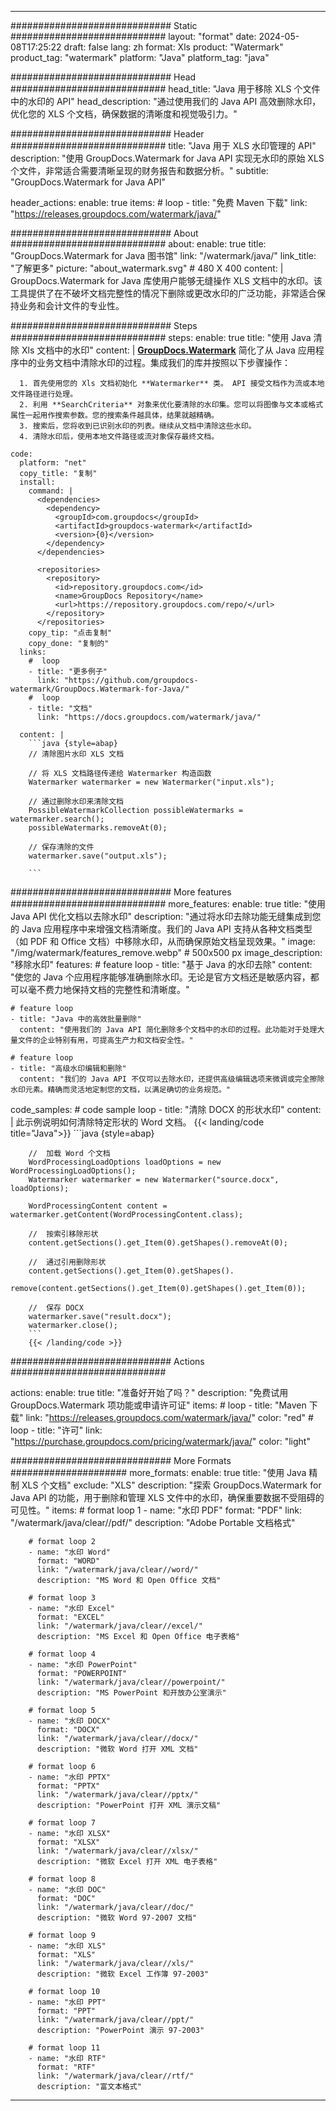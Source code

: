 
---
############################# Static ############################
layout: "format"
date:  2024-05-08T17:25:22
draft: false
lang: zh
format: Xls
product: "Watermark"
product_tag: "watermark"
platform: "Java"
platform_tag: "java"

############################# Head ############################
head_title: "Java 用于移除 XLS 个文件中的水印的 API"
head_description: "通过使用我们的 Java API 高效删除水印，优化您的 XLS 个文档，确保数据的清晰度和视觉吸引力。"

############################# Header ############################
title: "Java 用于 XLS 水印管理的 API" 
description: "使用 GroupDocs.Watermark for Java API 实现无水印的原始 XLS 个文件，非常适合需要清晰呈现的财务报告和数据分析。"
subtitle: "GroupDocs.Watermark for Java API" 

header_actions:
  enable: true
  items:
    #  loop
    - title: "免费 Maven 下载"
      link: "https://releases.groupdocs.com/watermark/java/"
      
############################# About ############################
about:
    enable: true
    title: "GroupDocs.Watermark for Java 图书馆"
    link: "/watermark/java/"
    link_title: "了解更多"
    picture: "about_watermark.svg" # 480 X 400
    content: |
       GroupDocs.Watermark for Java 库使用户能够无缝操作 XLS 文档中的水印。该工具提供了在不破坏文档完整性的情况下删除或更改水印的广泛功能，非常适合保持业务和会计文件的专业性。

############################# Steps ############################
steps:
    enable: true
    title: "使用 Java 清除 Xls 文档中的水印"
    content: |
      **[GroupDocs.Watermark](https://products.groupdocs.com/watermark/java/)** 简化了从 Java 应用程序中的业务文档中清除水印的过程。集成我们的库并按照以下步骤操作：
      
      1. 首先使用您的 Xls 文档初始化 **Watermarker** 类。 API 接受文档作为流或本地文件路径进行处理。
      2. 利用 **SearchCriteria** 对象来优化要清除的水印集。您可以将图像与文本或格式属性一起用作搜索参数。您的搜索条件越具体，结果就越精确。
      3. 搜索后，您将收到已识别水印的列表。继续从文档中清除这些水印。
      4. 清除水印后，使用本地文件路径或流对象保存最终文档。
   
    code:
      platform: "net"
      copy_title: "复制"
      install:
        command: |
          <dependencies>
            <dependency>
              <groupId>com.groupdocs</groupId>
              <artifactId>groupdocs-watermark</artifactId>
              <version>{0}</version>
            </dependency>
          </dependencies>

          <repositories>
            <repository>
              <id>repository.groupdocs.com</id>
              <name>GroupDocs Repository</name>
              <url>https://repository.groupdocs.com/repo/</url>
            </repository>
          </repositories>
        copy_tip: "点击复制"
        copy_done: "复制的"
      links:
        #  loop
        - title: "更多例子"
          link: "https://github.com/groupdocs-watermark/GroupDocs.Watermark-for-Java/"
        #  loop
        - title: "文档"
          link: "https://docs.groupdocs.com/watermark/java/"
          
      content: |
        ```java {style=abap}
        // 清除图片水印 XLS 文档

        // 将 XLS 文档路径传递给 Watermarker 构造函数
        Watermarker watermarker = new Watermarker("input.xls");
        
        // 通过删除水印来清除文档
        PossibleWatermarkCollection possibleWatermarks = watermarker.search();
        possibleWatermarks.removeAt(0);

        // 保存清除的文件
        watermarker.save("output.xls");
        
        ```        
        
############################# More features ############################
more_features:
  enable: true
  title: "使用 Java API 优化文档以去除水印"
  description: "通过将水印去除功能无缝集成到您的 Java 应用程序中来增强文档清晰度。我们的 Java API 支持从各种文档类型（如 PDF 和 Office 文档）中移除水印，从而确保原始文档呈现效果。"
  image: "/img/watermark/features_remove.webp" # 500x500 px
  image_description: "移除水印"
  features:
    # feature loop
    - title: "基于 Java 的水印去除"
      content: "使您的 Java 个应用程序能够准确删除水印。无论是官方文档还是敏感内容，都可以毫不费力地保持文档的完整性和清晰度。"

    # feature loop
    - title: "Java 中的高效批量删除"
      content: "使用我们的 Java API 简化删除多个文档中的水印的过程。此功能对于处理大量文件的企业特别有用，可提高生产力和文档安全性。"

    # feature loop
    - title: "高级水印编辑和删除"
      content: "我们的 Java API 不仅可以去除水印，还提供高级编辑选项来微调或完全擦除水印元素。精确而灵活地定制您的文档，以满足确切的业务规范。"
      
  code_samples:
    # code sample loop
    - title: "清除 DOCX 的形状水印"
      content: |
        此示例说明如何清除特定形状的 Word 文档。
        {{< landing/code title="Java">}}
        ```java {style=abap}
        
        //  加载 Word 个文档
        WordProcessingLoadOptions loadOptions = new WordProcessingLoadOptions();
        Watermarker watermarker = new Watermarker("source.docx", loadOptions);

        WordProcessingContent content = watermarker.getContent(WordProcessingContent.class);

        //  按索引移除形状
        content.getSections().get_Item(0).getShapes().removeAt(0);

        //  通过引用删除形状
        content.getSections().get_Item(0).getShapes().
            remove(content.getSections().get_Item(0).getShapes().get_Item(0));

        //  保存 DOCX
        watermarker.save("result.docx");
        watermarker.close();
        ```
        {{< /landing/code >}}


############################# Actions ############################

actions:
  enable: true
  title: "准备好开始了吗？"
  description: "免费试用 GroupDocs.Watermark 项功能或申请许可证"
  items:
    #  loop
    - title: "Maven 下载"
      link: "https://releases.groupdocs.com/watermark/java/"
      color: "red"
        #  loop
    - title: "许可"
      link: "https://purchase.groupdocs.com/pricing/watermark/java/"
      color: "light"


############################# More Formats #####################
more_formats:
    enable: true
    title: "使用 Java 精制 XLS 个文档"
    exclude: "XLS"
    description: "探索 GroupDocs.Watermark for Java API 的功能，用于删除和管理 XLS 文件中的水印，确保重要数据不受阻碍的可见性。"
    items: 
        # format loop 1
        - name: "水印 PDF"
          format: "PDF"
          link: "/watermark/java/clear//pdf/"
          description: "Adobe Portable 文档格式"

        # format loop 2
        - name: "水印 Word"
          format: "WORD"
          link: "/watermark/java/clear//word/"
          description: "MS Word 和 Open Office 文档"
          
        # format loop 3
        - name: "水印 Excel"
          format: "EXCEL"
          link: "/watermark/java/clear//excel/"
          description: "MS Excel 和 Open Office 电子表格"

        # format loop 4
        - name: "水印 PowerPoint"
          format: "POWERPOINT"
          link: "/watermark/java/clear//powerpoint/"
          description: "MS PowerPoint 和开放办公室演示"

        # format loop 5
        - name: "水印 DOCX"
          format: "DOCX"
          link: "/watermark/java/clear//docx/"
          description: "微软 Word 打开 XML 文档"
          
        # format loop 6
        - name: "水印 PPTX"
          format: "PPTX"
          link: "/watermark/java/clear//pptx/"
          description: "PowerPoint 打开 XML 演示文稿"
          
        # format loop 7
        - name: "水印 XLSX"
          format: "XLSX"
          link: "/watermark/java/clear//xlsx/"
          description: "微软 Excel 打开 XML 电子表格"

        # format loop 8
        - name: "水印 DOC"
          format: "DOC"
          link: "/watermark/java/clear//doc/"
          description: "微软 Word 97-2007 文档"

        # format loop 9
        - name: "水印 XLS"
          format: "XLS"
          link: "/watermark/java/clear//xls/"
          description: "微软 Excel 工作簿 97-2003"

        # format loop 10
        - name: "水印 PPT"
          format: "PPT"
          link: "/watermark/java/clear//ppt/"
          description: "PowerPoint 演示 97-2003"

        # format loop 11
        - name: "水印 RTF"
          format: "RTF"
          link: "/watermark/java/clear//rtf/"
          description: "富文本格式"

---
